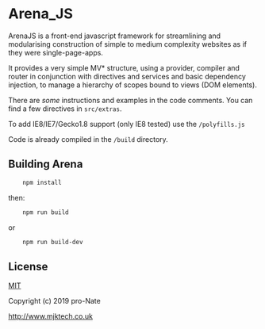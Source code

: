 Arena_JS 
=========

ArenaJS is a front-end javascript framework for streamlining and modularising construction of simple to medium complexity websites as if they were single-page-apps.

It provides a very simple MV* structure, using a provider, compiler and router in conjunction with directives and services and basic  dependency injection, to manage a hierarchy of scopes bound to views (DOM elements).

There are *some* instructions and examples in the code comments.
You can find a few directives in `src/extras`.

To add IE8/IE7/Gecko1.8 support (only IE8 tested) use the `/polyfills.js`

Code is already compiled in the `/build` directory. 



Building Arena
---------

```bash
    npm install
```

then:

```bash
    npm run build
```
or
```bash
    npm run build-dev
```




## License

[MIT](http://opensource.org/licenses/MIT)

Copyright (c) 2019 pro-Nate

http://www.mjktech.co.uk

